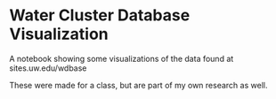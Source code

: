 # Water Cluster Database Visualization

A notebook showing some visualizations of the data found at sites.uw.edu/wdbase

These were made for a class, but are part of my own research as well.
